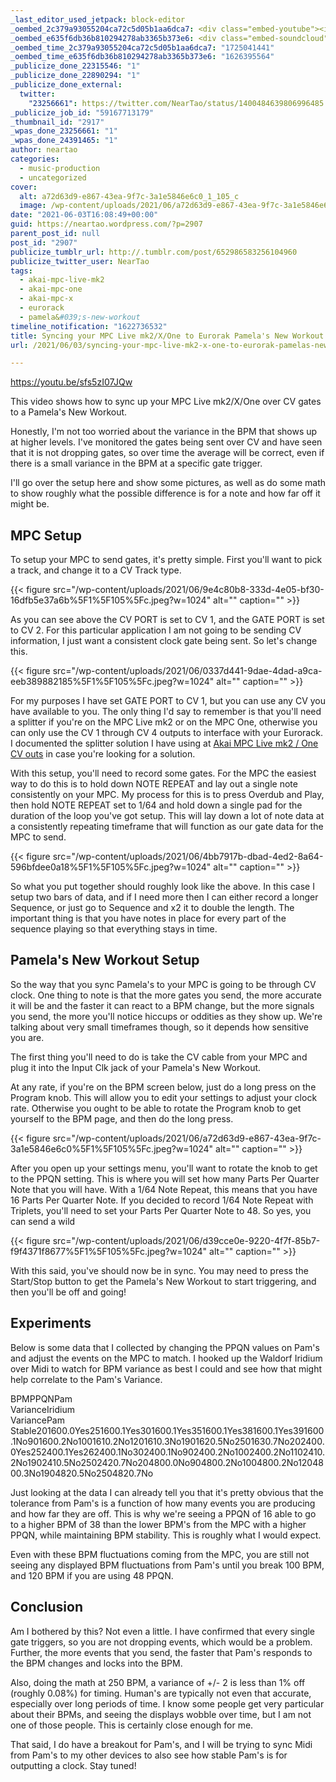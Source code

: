 ```yaml
---
_last_editor_used_jetpack: block-editor
_oembed_2c379a93055204ca72c5d05b1aa6dca7: <div class="embed-youtube"><iframe title="Syncing your MPC Live mk2/X/One to Eurorack Pamela&#039;s New Workout" width="750" height="422" src="https://www.youtube.com/embed/sfs5zI07JQw?feature=oembed" frameborder="0" allow="accelerometer; autoplay; clipboard-write; encrypted-media; gyroscope; picture-in-picture; web-share" referrerpolicy="strict-origin-when-cross-origin" allowfullscreen></iframe></div>
_oembed_e635f6db36b810294278ab3365b373e6: <div class="embed-soundcloud"><iframe title="MPC Forums BB 278 - Bahia Destiny by NearTao" width="500" height="400" scrolling="no" frameborder="no" src="https://w.soundcloud.com/player/?visual=true&url=https%3A%2F%2Fapi.soundcloud.com%2Ftracks%2F822495652&show_artwork=true&maxwidth=500&maxheight=750&dnt=1"></iframe></div>
_oembed_time_2c379a93055204ca72c5d05b1aa6dca7: "1725041441"
_oembed_time_e635f6db36b810294278ab3365b373e6: "1626395564"
_publicize_done_22315546: "1"
_publicize_done_22890294: "1"
_publicize_done_external:
  twitter:
    "23256661": https://twitter.com/NearTao/status/1400484639806996485
_publicize_job_id: "59167713179"
_thumbnail_id: "2917"
_wpas_done_23256661: "1"
_wpas_done_24391465: "1"
author: neartao
categories:
  - music-production
  - uncategorized
cover:
  alt: a72d63d9-e867-43ea-9f7c-3a1e5846e6c0_1_105_c
  image: /wp-content/uploads/2021/06/a72d63d9-e867-43ea-9f7c-3a1e5846e6c0_1_105_c.jpeg
date: "2021-06-03T16:08:49+00:00"
guid: https://neartao.wordpress.com/?p=2907
parent_post_id: null
post_id: "2907"
publicize_tumblr_url: http://.tumblr.com/post/652986583256104960
publicize_twitter_user: NearTao
tags:
  - akai-mpc-live-mk2
  - akai-mpc-one
  - akai-mpc-x
  - eurorack
  - pamela&#039;s-new-workout
timeline_notification: "1622736532"
title: Syncing your MPC Live mk2/X/One to Eurorak Pamela's New Workout
url: /2021/06/03/syncing-your-mpc-live-mk2-x-one-to-eurorak-pamelas-new-workout/

---
```

https://youtu.be/sfs5zI07JQw

This video shows how to sync up your MPC Live mk2/X/One over CV gates to a Pamela's New Workout.

Honestly, I'm not too worried about the variance in the BPM that shows up at higher levels. I've monitored the gates being sent over CV and have seen that it is not dropping gates, so over time the average will be correct, even if there is a small variance in the BPM at a specific gate trigger.

I'll go over the setup here and show some pictures, as well as do some math to show roughly what the possible difference is for a note and how far off it might be.

## MPC Setup

To setup your MPC to send gates, it's pretty simple. First you'll want to pick a track, and change it to a CV Track type.

{{< figure src="/wp-content/uploads/2021/06/9e4c80b8-333d-4e05-bf30-16dfb5e37a6b%5F1%5F105%5Fc.jpeg?w=1024" alt="" caption="" >}}

As you can see above the CV PORT is set to CV 1, and the GATE PORT is set to CV 2. For this particular application I am not going to be sending CV information, I just want a consistent clock gate being sent. So let's change this.

{{< figure src="/wp-content/uploads/2021/06/0337d441-9dae-4dad-a9ca-eeb389882185%5F1%5F105%5Fc.jpeg?w=1024" alt="" caption="" >}}

For my purposes I have set GATE PORT to CV 1, but you can use any CV you have available to you. The only thing I'd say to remember is that you'll need a splitter if you're on the MPC Live mk2 or on the MPC One, otherwise you can only use the CV 1 through CV 4 outputs to interface with your Eurorack. I documented the splitter solution I have using at [Akai MPC Live mk2 / One CV outs](/2020/06/15/akai-mpc-live-mk2-one-cv-outs/) in case you're looking for a solution.

With this setup, you'll need to record some gates. For the MPC the easiest way to do this is to hold down NOTE REPEAT and lay out a single note consistently on your MPC. My process for this is to press Overdub and Play, then hold NOTE REPEAT set to 1/64 and hold down a single pad for the duration of the loop you've got setup. This will lay down a lot of note data at a consistently repeating timeframe that will function as our gate data for the MPC to send.

{{< figure src="/wp-content/uploads/2021/06/4bb7917b-dbad-4ed2-8a64-596bfdee0a18%5F1%5F105%5Fc.jpeg?w=1024" alt="" caption="" >}}

So what you put together should roughly look like the above. In this case I setup two bars of data, and if I need more then I can either record a longer Sequence, or just go to Sequence and x2 it to double the length. The important thing is that you have notes in place for every part of the sequence playing so that everything stays in time.

## Pamela's New Workout Setup

So the way that you sync Pamela's to your MPC is going to be through CV clock. One thing to note is that the more gates you send, the more accurate it will be and the faster it can react to a BPM change, but the more signals you send, the more you'll notice hiccups or oddities as they show up. We're talking about very small timeframes though, so it depends how sensitive you are.

The first thing you'll need to do is take the CV cable from your MPC and plug it into the Input Clk jack of your Pamela's New Workout.

At any rate, if you're on the BPM screen below, just do a long press on the Program knob. This will allow you to edit your settings to adjust your clock rate. Otherwise you ought to be able to rotate the Program knob to get yourself to the BPM page, and then do the long press.

{{< figure src="/wp-content/uploads/2021/06/a72d63d9-e867-43ea-9f7c-3a1e5846e6c0%5F1%5F105%5Fc.jpeg?w=1024" alt="" caption="" >}}

After you open up your settings menu, you'll want to rotate the knob to get to the PPQN setting. This is where you will set how many Parts Per Quarter Note that you will have. With a 1/64 Note Repeat, this means that you have 16 Parts Per Quarter Note. If you decided to record 1/64 Note Repeat with Triplets, you'll need to set your Parts Per Quarter Note to 48. So yes, you can send a wild

{{< figure src="/wp-content/uploads/2021/06/d39cce0e-9220-4f7f-85b7-f9f4371f8677%5F1%5F105%5Fc.jpeg?w=1024" alt="" caption="" >}}

With this said, you've should now be in sync. You may need to press the Start/Stop button to get the Pamela's New Workout to start triggering, and then you'll be off and going!

## Experiments

Below is some data that I collected by changing the PPQN values on Pam's and adjust the events on the MPC to match. I hooked up the Waldorf Iridium over Midi to watch for BPM variance as best I could and see how that might help correlate to the Pam's Variance.

BPMPPQNPam   
VarianceIridium   
VariancePam   
Stable201600.0Yes251600.1Yes301600.1Yes351600.1Yes381600.1Yes391600.1No901600.2No1001610.2No1201610.3No1901620.5No2501630.7No202400.0Yes252400.1Yes262400.1No302400.1No902400.2No1002400.2No1102410.2No1902410.5No2502420.7No204800.0No904800.2No1004800.2No1204800.3No1904820.5No2504820.7No

Just looking at the data I can already tell you that it's pretty obvious that the tolerance from Pam's is a function of how many events you are producing and how far they are off. This is why we're seeing a PPQN of 16 able to go to a higher BPM of 38 than the lower BPM's from the MPC with a higher PPQN, while maintaining BPM stability. This is roughly what I would expect.

Even with these BPM fluctuations coming from the MPC, you are still not seeing any displayed BPM fluctuations from Pam's until you break 100 BPM, and 120 BPM if you are using 48 PPQN.

## Conclusion

Am I bothered by this? Not even a little. I have confirmed that every single gate triggers, so you are not dropping events, which would be a problem. Further, the more events that you send, the faster that Pam's responds to the BPM changes and locks into the BPM.

Also, doing the math at 250 BPM, a variance of +/- 2 is less than 1% off (roughly 0.08%) for timing. Human's are typically not even that accurate, especially over long periods of time. I know some people get very particular about their BPMs, and seeing the displays wobble over time, but I am not one of those people. This is certainly close enough for me.

That said, I do have a breakout for Pam's, and I will be trying to sync Midi from Pam's to my other devices to also see how stable Pam's is for outputting a clock. Stay tuned!
